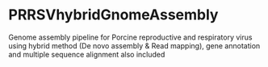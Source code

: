 # PRRSVhybridGnomeAssembly
Genome assembly pipeline for Porcine reproductive and respiratory virus using hybrid method (De novo assembly & Read mapping), gene annotation and multiple sequence alignment also included
